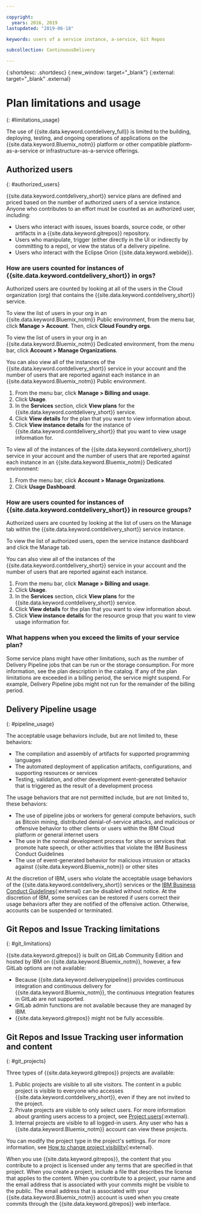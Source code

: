 ```yaml
---

copyright:
  years: 2016, 2019
lastupdated: "2019-06-18"

keywords: users of a service instance, a-service, Git Repos

subcollection: ContinuousDelivery

---
```


{:shortdesc: .shortdesc}
{:new_window: target="_blank"}
{:external: target="_blank" .external}


# Plan limitations and usage
{: #limitations_usage}

The use of {{site.data.keyword.contdelivery_full}} is limited to the building, deploying, testing, and ongoing operations of applications on the {{site.data.keyword.Bluemix_notm}} platform or other compatible platform-as-a-service or infrastructure-as-a-service offerings.

## Authorized users
{: #authorized_users}

{{site.data.keyword.contdelivery_short}} service plans are defined and priced based on the number of authorized users of a service instance. Anyone who contributes to an effort must be counted as an authorized user, including:

 * Users who interact with issues, issues boards, source code, or other artifacts in a {{site.data.keyword.gitrepos}} repository.
 * Users who manipulate, trigger (either directly in the UI or indirectly by committing to a repo), or view the status of a delivery pipeline.
 * Users who interact with the Eclipse Orion {{site.data.keyword.webide}}.

### How are users counted for instances of {{site.data.keyword.contdelivery_short}} in orgs?

Authorized users are counted by looking at all of the users in the Cloud organization (org) that contains the {{site.data.keyword.contdelivery_short}} service.

To view the list of users in your org in an {{site.data.keyword.Bluemix_notm}} Public environment, from the menu bar, click **Manage > Account**. Then, click **Cloud Foundry orgs**.

To view the list of users in your org in an {{site.data.keyword.Bluemix_notm}} Dedicated environment, from the menu bar, click **Account > Manage Organizations**.

You can also view all of the instances of the {{site.data.keyword.contdelivery_short}} service in your account and the number of users that are reported against each instance in an {{site.data.keyword.Bluemix_notm}} Public environment.

1. From the menu bar, click **Manage > Billing and usage**.
2. Click **Usage**.
3. In the **Services** section, click **View plans** for the {{site.data.keyword.contdelivery_short}} service.
4. Click **View details** for the plan that you want to view information about.
5. Click **View instance details** for the instance of {{site.data.keyword.contdelivery_short}} that you want to view usage information for.

To view all of the instances of the {{site.data.keyword.contdelivery_short}} service in your account and the number of users that are reported against each instance in an {{site.data.keyword.Bluemix_notm}} Dedicated environment:

1. From the menu bar, click **Account > Manage Organizations**.
2. Click **Usage Dashboard**.

### How are users counted for instances of {{site.data.keyword.contdelivery_short}} in resource groups?

Authorized users are counted by looking at the list of users on the Manage tab within the  {{site.data.keyword.contdelivery_short}} service instance.

To view the list of authorized users, open the service instance dashboard and click the Manage tab.

You can also view all of the instances of the {{site.data.keyword.contdelivery_short}} service in your account and the number of users that are reported against each instance.

1. From the menu bar, click **Manage > Billing and usage**.
2. Click **Usage**.
3. In the **Services** section, click **View plans** for the {{site.data.keyword.contdelivery_short}} service.
4. Click **View details** for the plan that you want to view information about.
5. Click **View instance details** for the resource group that you want to view usage information for.

### What happens when you exceed the limits of your service plan?

Some service plans might have other limitations, such as the number of Delivery Pipeline jobs that can be run or the storage consumption. For more information, see the plan description in the catalog. If any of the plan limitations are exceeded in a billing period, the service might suspend. For example, Delivery Pipeline jobs might not run for the remainder of the billing period.

## Delivery Pipeline usage
{: #pipeline_usage}

The acceptable usage behaviors include, but are not limited to, these behaviors:

* The compilation and assembly of artifacts for supported programming languages
* The automated deployment of application artifacts, configurations, and supporting resources or services
* Testing, validation, and other development event-generated behavior that is triggered as the result of a development process

The usage behaviors that are not permitted include, but are not limited to, these behaviors:

* The use of pipeline jobs or workers for general compute behaviors, such as Bitcoin mining, distributed denial-of-service attacks, and malicious or offensive behavior to other clients or users within the IBM Cloud platform or general internet users
* The use in the normal development process for sites or services that promote hate speech, or other activities that violate the IBM Business Conduct Guidelines
* The use of event-generated behavior for malicious intrusion or attacks against {{site.data.keyword.Bluemix_notm}} or other sites

At the discretion of IBM, users who violate the acceptable usage behaviors of the {{site.data.keyword.contdelivery_short}} services or the [IBM Business Conduct Guidelines](https://www.ibm.com/investor/governance/business-conduct-guidelines.html){:external} can be disabled without notice. At the discretion of IBM, some services can be restored if users correct their usage behaviors after they are notified of the offensive action. Otherwise, accounts can be suspended or terminated.

## Git Repos and Issue Tracking limitations
{: #git_limitations}

{{site.data.keyword.gitrepos}} is built on GitLab Community Edition and hosted by IBM on {{site.data.keyword.Bluemix_notm}}, however, a few GitLab options are not available:

 * Because {{site.data.keyword.deliverypipeline}} provides continuous integration and continuous delivery for {{site.data.keyword.Bluemix_notm}}, the continuous integration features in GitLab are not supported.
 * GitLab admin functions are not available because they are managed by IBM.
 * {{site.data.keyword.gitrepos}} might not be fully accessible.

## Git Repos and Issue Tracking user information and content
{: #git_projects}

Three types of {{site.data.keyword.gitrepos}} projects are available:

  1. Public projects are visible to all site visitors. The content in a public project is visible to everyone who accesses {{site.data.keyword.contdelivery_short}}, even if they are not invited to the project.
  2. Private projects are visible to only select users. For more information about granting users access to a project, see [Project users](https://git.ng.bluemix.net/help/workflow/add-user/add-user.md){:external}.
  3. Internal projects are visible to all logged-in users. Any user who has a {{site.data.keyword.Bluemix_notm}} account can view these projects.

You can modify the project type in the project's settings. For more information, see [How to change project visibility](https://git.ng.bluemix.net/help/public_access/public_access#how-to-change-project-visibility){:external}.

When you use {{site.data.keyword.gitrepos}}, the content that you contribute to a project is licensed under any terms that are specified in that project. When you create a project, include a file that describes the license that applies to the content. When you contribute to a project, your name and the email address that is associated with your commits might be visible to the public. The email address that is associated with your {{site.data.keyword.Bluemix_notm}} account is used when you create commits through the {{site.data.keyword.gitrepos}} web interface.
